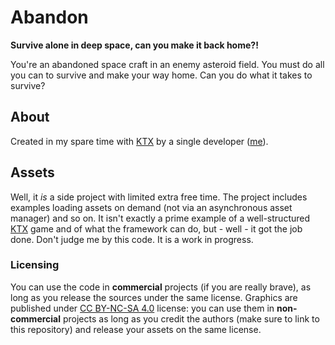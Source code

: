 # Abandon

**Survive alone in deep space, can you make it back home?!**

You're an abandoned space craft in an enemy asteroid field. You must do all you can to survive and make your way home.
Can you do what it takes to survive?

## About

Created in my spare time with [KTX](https://github.com/libktx/ktx) by a single developer
([me](https://joshwiegand.com)).

## Assets

Well, it _is_ a side project with limited extra free time. The project includes examples loading assets on demand
(not via an asynchronous asset manager) and so on. It isn't exactly a prime example of a well-structured
[KTX](https://github.com/libktx/ktx) game and of what the framework can do, but - well - it got the job done.
Don't judge me by this code. It is a work in progress.

### Licensing

You can use the code in **commercial** projects (if you are really brave), as long as you release the sources under the
same license. Graphics are published under [CC BY-NC-SA 4.0](https://creativecommons.org/licenses/by-nc-sa/4.0/)
license: you can use them in **non-commercial** projects as long as you credit the authors (make sure to link to this
repository) and release your assets on the same license.
